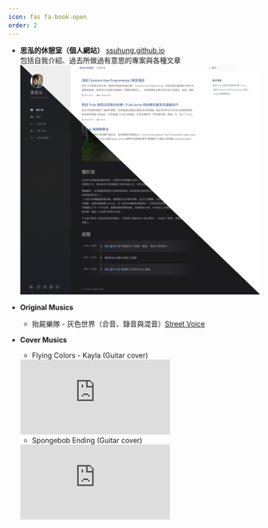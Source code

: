 ```yaml
---
icon: fas fa-book-open
order: 2
---
```


* **思泓的休憩室（個人網站）** [ssuhung.github.io](https://ssuhung.github.io)  
包括自我介紹、過去所做過有意思的專案與各種文章
![Site Preview](/assets/img/site_preview.png)

* **Original Musics**
    * 抬屍樂隊 - 灰色世界（合音、錄音與混音）[Street Voice](https://streetvoice.com/kochile/songs/609031/)

* **Cover Musics**
    * Flying Colors - Kayla (Guitar cover)
    
    <iframe src="https://www.youtube.com/embed/b4dqX29PegE" title="YouTube video player" frameborder="0" allow="accelerometer; autoplay; clipboard-write; encrypted-media; gyroscope; picture-in-picture" allowfullscreen></iframe>

    * Spongebob Ending (Guitar cover)

    <iframe src="https://www.youtube.com/embed/jW1jlVZqGHk" title="YouTube video player" frameborder="0" allow="accelerometer; autoplay; clipboard-write; encrypted-media; gyroscope; picture-in-picture" allowfullscreen></iframe>
